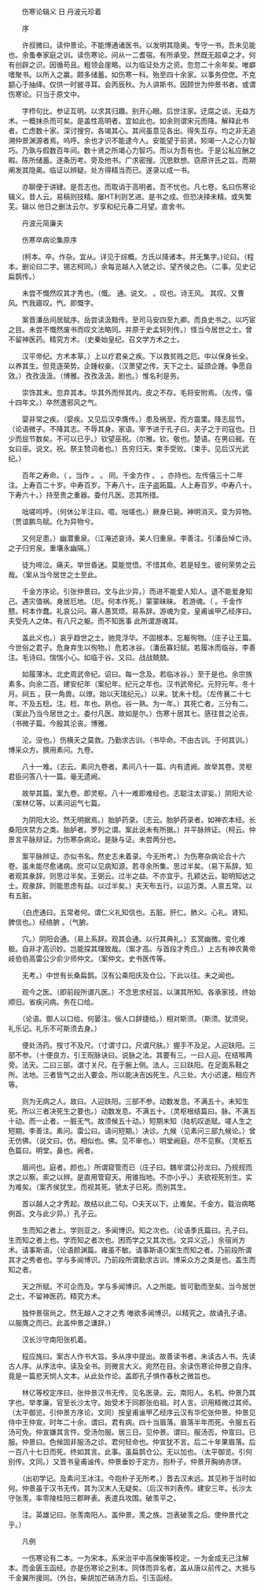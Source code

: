 <!-- { "loadSidebar": true } -->


　　伤寒论辑义 日 丹波元珍着

　　序

　　许叔微曰。读仲景论。不能博通诸医书。以发明其隐奥。专守一书。吾未见能也。余蚤奉家庭之训。读伤寒论。间从一二耆宿。有所承受。然既无超卓之才。何有创辟之识。因循苟且。粗领会崖略。以为临证处方之资。忽忽二十余年矣。唯癖嗜聚书。以所入之赢。颇多储蓄。如伤寒一科。殆至四十余家。以事务倥偬。不克颛心于抽绎。仅供一时披寻耳。会丙辰秋。为人讲斯书。因顾世为仲景书者。或谓伤寒论。只当于原文中。

　　字栉句比。参证互明。以求其归趣。别开心眼。后世注家。迂腐之谈。无益方术。一概抹杀而可矣。是盖性高明者。宜如此也。如余则谓宋元而降。解释此书者。亡虑数十家。深讨搜穷。各竭其心。其间虽意见各出。得失互存。均之非无追溯仲景渊源者焉。呜呼。余也才识不能逮今人。安能望于前贤。矧竭一人之心力智巧。乃孰与假数百年间。数十贤之所竭心力智巧。而以为吾有也。于是公私应酬之暇。陈所储蓄。逐条历考。旁及他书。广求密搜。沉思默想。窃原许氏之旨。而期阐发其隐奥。临证以辨疑。处方得精当而已。遂录以成一书。

　　亦聊便于讲肄。是吾志也。而取诮于高明者。吾不忧也。凡七卷。名曰伤寒论辑义。昔人云。易稿则技精。屡HT利则艺进。是书之成。但恐决择未精。或失繁芜。辑以 他日之删汰云尔。岁享和纪元春二月望。直舍书。

　　丹波元简廉夫

　　伤寒卒病论集原序

　　(柯本。卒。作杂。宜从。详见于综概。方氏以降诸本。并无集字。)论曰。（程本。删论曰二字。锡志柯同。）余每览越人入虢之诊。望齐侯之色。（二事。见史记扁鹊传。）

　　未尝不慨然叹其才秀也。（慨。 通。说文。 。叹也。诗王风。 其叹。又曹风。忾我寤叹。忾。即慨字。

　　案晋潘岳间居赋序。岳尝读汲黯传。至司马安四至九卿。而良史书之。以巧宦之目。未尝不慨然废书而叹文法略同。并原于史孟轲列传。）怪当今居世之士。曾不留神医药。精究方术。（史秦始皇纪。召文学方术之士。

　　汉平帝纪。方术本草。）上以疗君亲之疾。下以救贫贱之厄。中以保身长全。以养其生。但竞逐荣势。企踵权豪。（汉萧望之传。天下之士。延颈企踵。争愿自效。）孜孜汲汲。（博雅。孜孜汲汲。剧也。）惟名利是务。

　　崇饰其末。忽弃其本。华其外而悴其内。皮之不存。毛将安附焉。（左传。僖十四年文。）卒然遭邪风之气。

　　婴非常之疾。（婴疾。又见后汉李膺传。）患及祸至。而方震栗。降志屈节。（论语微子。不降其志。不辱其身。家语。宰予进于孔子曰。夫子之于司寇也。日少而屈节数矣。不可以已乎。）钦望巫祝。（尔雅。钦。敬也。楚语。在男曰觋。在女曰巫。说文。祝。祭主赞词者也。）告穷归天。束手受败。（束手。见后汉光武纪。）

　　百年之寿命。（ 。当作 。 。 同。千金方作 。 。亦持也。左传僖三十二年注。上寿百二十岁。中寿百岁。下寿八十。庄子盗跖篇。人上寿百岁。中寿八十。下寿六十。）持至贵之重器。委付凡医。恣其所措。

　　咄嗟呜呼。（何休公羊注曰。噫。咄嗟也。）厥身已毙。神明消灭。变为异物。（贾谊鹏鸟赋。化为异物兮。

　　又何足患。）幽潜重泉。（江淹述哀诗。美人归重泉。李善注。引潘岳悼亡诗。之子归穷泉。重壤永幽隔。）

　　徒为啼泣。痛夫。举世昏迷。莫能觉悟。不惜其命。若是轻生。彼何荣势之云哉。（案从当今居世之士至此。

　　千金方序论。引张仲景曰。文与此少异。）而进不能爱人知人。退不能爱身知己。遇灾值祸。身居厄地。（厄。何本作死。）蒙蒙昧昧。 若游魂。（ 。千金作戆。柯本作蠢。礼哀公问。寡人愚冥烦。易系辞。游魂为变。皇甫谧甲乙经序曰。夫受先人之体。有八尺之躯。而不知医事 此所谓游魂耳。

　　盖此义也。）哀乎趋世之士。驰竞浮华。不固根本。忘躯徇物。（庄子让王篇。今世俗之君子。危身弃生以徇物。）危若冰谷。（潘岳寡妇赋。若履冰而临谷。李善注。毛诗曰。惴惴小心。如临于谷。又曰。战战兢兢。

　　如履薄冰。北史周武帝纪。诏曰。每一念及。若临冰谷。）至于是也。余宗族素多。向余二百。建安纪年（案纪年。纪元之年也。汉书武帝纪。元狩元年。冬十月。祠五 。获一角兽。以燎。始以天瑞纪元。）以来。犹未十稔。（左传襄二十七年。不及五稔。注。稔。年也。熟也。谷一熟。为一年。）其死亡者。三分有二。（案此乃当今居世之士。委付凡医。故如是尔。）伤寒十居其七。感往昔之沦丧。（书微子篇。今殷其沦丧。博雅。

　　沦。没也。）伤横夭之莫救。乃勤求古训。（书毕命。不由古训。于何其训。）博采众方。撰用素问。九卷。

　　八十一难。（志云。素问九卷者。素问八十一篇。内有遗阙。故举其卷。灵枢君臣问答八十一篇。毫无遗阙。

　　故举其篇。案九卷。即灵枢。八十一难即难经也。志聪注太谬妄。）阴阳大论（案林亿等。以素问运气七篇。

　　为阴阳大论。然无明据焉。）胎胪药录。（志云。胎胪药录者。如神农本经。长桑阳庆禁方之类。胎胪者。罗列之谓。案此说未有所据。）并平脉辨证。（柯云。仲景言平脉辩证。为伤寒杂病论。是脉与证。未尝两分也。

　　案平脉辨证。亦似书名。然史志未着录。今无所考。）为伤寒杂病论合十六卷。虽未能尽愈诸病。庶可以见病知源。若寻余所集。思过半矣。（易下系辞。知者观其彖辞。则思过半矣。王弼云。过半之益。不亦宜乎。孔颖达云。聪明知达之士。观彖辞。则能思虑有益。以过半矣。）夫天布五行。以运万类。人禀五常。以有五脏。

　　（白虎通曰。五常者何。谓仁义礼知信也。五脏。肝仁。肺义。心礼。肾知。脾信也。）经络腑 。（气腑。

　　穴。）阴阳会通。（易上系辞。观其会通。以行其典礼。）玄冥幽微。变化难极。自非才高识妙。岂能探其理致哉。（案才高。与首段才秀应。）上古有神农黄帝岐伯伯高雷公少俞少师仲文。（案仲文。史书医传等。

　　无考。）中世有长桑扁鹊。汉有公乘阳庆及仓公。下此以往。未之闻也。

　　观今之医。（即前段所谓凡医。）不念思求经旨。以演其所知。各承家技。终始顺旧。省疾问病。务在口给。

　　（论语。御人以口给。何晏注。佞人口辞捷给。）相对斯须。（斯须。犹须臾。礼乐记。礼乐不可斯须去身。）

　　便处汤药。按寸不及尺。（寸谓寸口。尺谓尺肤。）握手不及足。人迎趺阳。三部不参。（十便良方。引王贶脉诀曰。说脉之法。其要有三。一曰人迎。在结喉两旁。法天。二曰三部。谓寸关尺。在于腕上侧。法人。三曰趺阳。在足面系鞋之所。法地。三者皆气之出入要会。所以能决吉凶死生。凡三处。大小迟速。相应齐等。

　　则为无病之人。故曰。人迎趺阳。三部不参。动数发息。不满五十。未知生死。所以三者决死生之要也。）动数发息。不满五十。（灵枢根结篇曰。脉。不满五十动。而一止者。一脏无气。故须候五十动。）短期未知（陆机叹逝赋。嗟人生之短期。李善注。素问。雷公曰。请问短期。）决诊。九候（见素问三部九候论。）曾无仿佛。（说文曰。仿。相似也。佛。见不审也。）明堂阙庭。尽不见察。（灵枢五色篇曰。明堂。鼻也。阙者。

　　眉间也。庭者。颜也。）所谓窥管而已（庄子曰。魏牟谓公孙龙曰。乃规规而求之以察。索之以辨。是直用管窥天。用锥指地。不亦小乎。）夫欲视死别生。实为难矣。（案齐侯犹生。而视其死。虢太子已死。而别其生。

　　首以越人之才秀起。故结以此二句。○夫天以下。止难矣。千金方。载治病略例首。文与此少异。）孔子云。

　　生而知之者上。学则亚之。多闻博识。知之次也。（论语季氏篇曰。孔子曰。生而知之者上也。学而知之者次也。困而学之又其次也。文异义近。）余宿尚方术。请事斯语。（论语颜渊篇。雍虽不敏。请事斯语○案生而知之者。乃前段所谓其才之秀者也。学与多闻博识。乃前段所谓勤求古训。博采众方之类是也。盖生而知之者。

　　天之所赋。不可企而及。学与多闻博识。人之所能。皆可勤而至矣。当今居世之士。不留神医药。精究方术。

　　独仲景宿尚之。然无越人之才之秀 唯欲多闻博识。以精究之。故诵孔子语。以服膺之而已。此盖仲景之谦辞。）

　　汉长沙守南阳张机着。

　　程应旄曰。案古人作书大旨。多从序中提出。故善读书者。未读古人书。先读古人序。从序法中。读及全书。则微言大义。宛然在目。余读伤寒论仲景之自序。竟是一篇悲天悯人文本。从此处作论。盖即孔子惧作春秋之微旨也。

　　林亿等校定序曰。张仲景汉书无传。见名医录。云。南阳人。名机。仲景乃其字也。举孝廉。官至长沙太守。始受术于同郡张伯祖。时人言。识用精微过其师。（太平御览。引仲景方序论。文同）按皇甫谧甲乙经序云汉有华佗张仲景。仲景见侍中王仲宣。时年二十余。谓曰。君有病。四十当眉落。眉落半年而死。令服五石汤可免。仲宣嫌其言忤。受汤勿服。居三日。见仲景。谓曰。服汤否。仲宣曰。已服。仲景曰。色候固非服汤之诊。君何轻命也。仲宣犹不言。后二十年果眉落。后一百八十七日而死。终如其言。此事。虽扁鹊仓公。无以加也。（太平御览。引何 别传。文同。）又晋书皇甫谧传。仲景垂妙于定方。抱朴子。仲景开胸纳赤饼。

　　（出初学记。及素问王冰注。今抱朴子无所考。）晋去汉未远。其见称于当时如何。仲景虽于汉书无传。其为汉末人无疑矣。（后汉书刘表传。建安三年。长沙太守张羡。率零陵桂阳三郡畔表。表遣兵攻围。破羡平之。

　　注。英雄记曰。张羡南阳人。盖仲景。羡之族。岂表破羡之后。使仲景代之乎。）

　　凡例

　　一伤寒论有二本。一为宋本。系宋治平中高保衡等校定。一为金成无己注解本。而金匮玉函经。亦是伤寒论之别本。同体而异名者。盖从唐以前传之。大抵与千金翼所援同。（外台。柴胡加芒硝汤方后。引玉函经。

